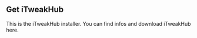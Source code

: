 ## Get iTweakHub 
This is the iTweakHub installer. You can find infos and download iTweakHub here. 

